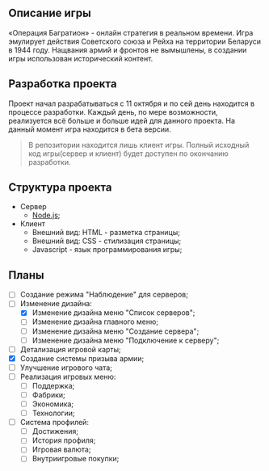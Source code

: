 ## Описание игры
«Операция Багратион» - онлайн стратегия в реальном времени. Игра эмулирует действия Советского союза и Рейха на территории Беларуси в 1944 году. Нащвания армий и фронтов не вымышлены, в создании игры использован исторический контент.  

## Разработка проекта
Проект начал разрабатываться с 11 октября и по сей день находится в процессе разработки. Каждый день, по мере возможности, реализуется всё больше и больше идей для данного проекта. На данный момент игра находится в бета версии.

> В репозитории находится лишь клиент игры. Полный исходный код игры(сервер и клиент) будет доступен по окончанию разработки.

## Структура проекта
- Сервер
  - [Node.js](https://nodejs.org/en/);
- Клиент
  - Внешний вид: HTML - разметка страницы;
  - Внешний вид: CSS - стилизация страницы;
  - Javascript - язык программирования игры;
  
## Планы
- [ ] Создание режима "Наблюдение" для серверов;
- [ ] Изменение дизайна:
  - [x] Изменение дизайна меню "Список серверов";
  - [ ] Изменение дизайна главного меню;
  - [ ] Изменение дизайна меню "Создание сервера";
  - [ ] Изменение дизайна меню "Подключение к серверу";
- [ ] Детализация игровой карты;
- [x] Создание системы призыва армии;
- [ ] Улучшение игрового чата;
- [ ] Реализация игровых меню:
  - [ ] Поддержка;
  - [ ] Фабрики;
  - [ ] Экономика;
  - [ ] Технологии;
- [ ] Система профилей:
  - [ ] Достижения;
  - [ ] История профиля;
  - [ ] Игровая валюта;
  - [ ] Внутриигровые покупки;
